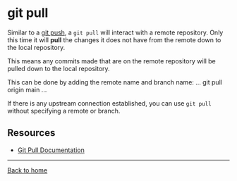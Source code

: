 # git pull

Similar to a [git push](./PUSH.md), a `git pull` will interact with a remote repository.
Only this time it will **pull** the changes it does not have from the remote down to the local repository.

This means any commits made that are on the remote repository will be pulled down to the local repository.

This can be done by adding the remote name and branch name:
...
git pull origin main
...

If there is any upstream connection established, you can use `git pull` without specifying a remote or branch.

## Resources

- [Git Pull Documentation](https://git-scm.com/docs/git-pull)
---
[Back to home](../README.md)